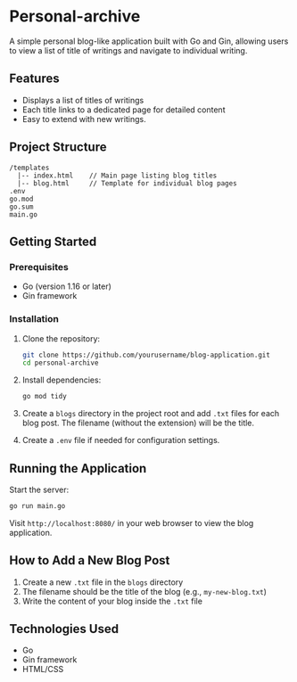 # Personal-archive

A simple personal blog-like application built with Go and Gin, allowing users to view a list of title of writings  and navigate to individual writing.

## Features

- Displays a list of titles of writings
- Each title links to a dedicated page for detailed content
- Easy to extend with new writings.

## Project Structure

```
/templates
  |-- index.html    // Main page listing blog titles
  |-- blog.html     // Template for individual blog pages
.env
go.mod
go.sum
main.go
```

## Getting Started

### Prerequisites

- Go (version 1.16 or later)
- Gin framework

### Installation

1. Clone the repository:
   ```bash
   git clone https://github.com/yourusername/blog-application.git
   cd personal-archive
   ```

2. Install dependencies:
   ```bash
   go mod tidy
   ```

3. Create a `blogs` directory in the project root and add `.txt` files for each blog post. The filename (without the extension) will be the title.

4. Create a `.env` file if needed for configuration settings.

## Running the Application

Start the server:
```bash
go run main.go
```

Visit `http://localhost:8080/` in your web browser to view the blog application.

## How to Add a New Blog Post

1. Create a new `.txt` file in the `blogs` directory
2. The filename should be the title of the blog (e.g., `my-new-blog.txt`)
3. Write the content of your blog inside the `.txt` file

## Technologies Used

* Go
* Gin framework
* HTML/CSS

